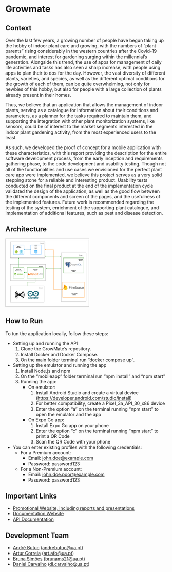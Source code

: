 # Growmate

## Context

Over the last few years, a growing number of people have begun taking up the hobby of indoor plant care and growing, with the numbers of “plant parents” rising considerably in the western countries after the Covid-19 pandemic, and interest for gardening surging within the millennial’s generation. Alongside this trend, the use of apps for management of daily life activities and tasks has also seen a sharp increase, with people using apps to plan their to dos for the day.
However, the vast diversity of different plants, varieties, and species, as well as the different optimal conditions for the growth of each of them, can be quite overwhelming, not only for newbies of this hobby, but also for people with a large collection of plants already present in their homes.

Thus, we believe that an application that allows the management of indoor plants, serving as a catalogue for information about their conditions and parameters, as a planner for the tasks required to maintain them, and supporting the integration with other plant monitorization systems, like sensors, could be of interest to the market segments interested in the indoor plant gardening activity, from the most experienced users to the least.

As such, we developed the proof of concept for a mobile application with these characteristics, with this report providing the description for the entire software development process, from the early inception and requirements gathering phase, to the code development and usability testing. Though not all of the functionalities and use cases we envisioned for the perfect plant care app were implemented, we believe this project serves as a very solid stepping stone for a reliable and interesting product. Usability tests conducted on the final product at the end of the implementation cycle validated the design of the application, as well as the good flow between the different components and screen of the pages, and the usefulness of the implemented features. Future work is recommended regarding the testing of the system, enrichment of the supporting plant catalogue, and implementation of additional features, such as pest and disease detection.

## Architecture 

![architecture.png](images%2Farchitecture.png)

## How to Run

To tun the application locally, follow these steps:

- Setting up and running the API
    1. Clone the GrowMate’s repository.
    2. Install Docker and Docker Compose.
    3. On the main folder terminal run “docker compose up”.
- Setting up the emulator and running the app
    1. Install Node.js and npm
    2. On the “mobileapp” folder terminal run “npm install” and “npm start”
    3. Running the app:
         - On emulator:
             1. Install Android Studio and create a virtual device (https://developer.android.com/studio/install)
             2. For better compatibility, create a Pixel_3a_API_30_x86 device
             3. Enter the option “a” on the terminal running “npm start” to open the emulator and the app
         - On Expo Go app:
             1. Install Expo Go app on your phone
             2. Enter the option “c” on the terminal running “npm start” to print a QR Code
             3. Scan the QR Code with your phone
- You can enter existing profiles with the following credentials:
     - For a Premium account:
        - Email: john.doe@example.com
        - Password: password123
  - For a Non-Premium account:
      - Email: john.doe.poor@example.com
      - Password: password123


## Important Links

- [Promotional Website, including reports and presentations](https://sensing-my-home.github.io/Project-Website/)
- [Documentation Website](https://sensing-my-home.github.io/Documentation/)
- [API Documentation](https://documenter.getpostman.com/view/24060738/2s93m8xKtK)

## Development Team

- [André Butuc](https://github.com/abutuc) (andrebutuc@ua.pt)
- [Artur Correia](https://github.com/afarturc) (art.afo@ua.pt)
- [Bruna Simões](https://github.com/Brums21) (brunams21@ua.pt)
- [Daniel Carvalho](https://github.com/danielfcarvalho) (dl.carvalho@ua.pt)
